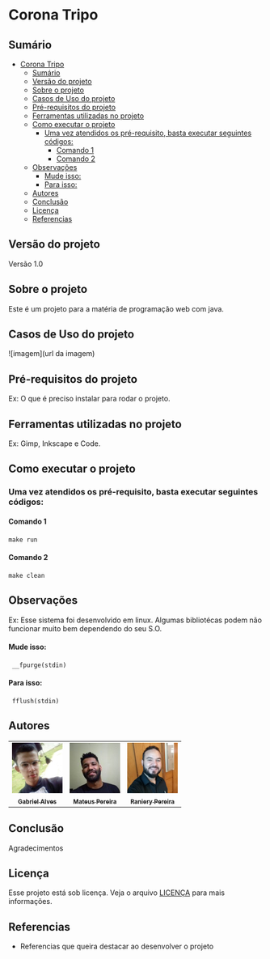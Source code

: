 # Corona Tripo

## Sumário

- [Corona Tripo](#corona-tripo)
  - [Sumário](#sumário)
  - [Versão do projeto](#versão-do-projeto)
  - [Sobre o projeto](#sobre-o-projeto)
  - [Casos de Uso do projeto](#casos-de-uso-do-projeto)
  - [Pré-requisitos do projeto](#pré-requisitos-do-projeto)
  - [Ferramentas utilizadas no projeto](#ferramentas-utilizadas-no-projeto)
  - [Como executar o projeto](#como-executar-o-projeto)
    - [Uma vez atendidos os pré-requisito, basta executar seguintes códigos:](#uma-vez-atendidos-os-pré-requisito-basta-executar-seguintes-códigos)
      - [Comando 1](#comando-1)
      - [Comando 2](#comando-2)
  - [Observações](#observações)
      - [Mude isso:](#mude-isso)
      - [Para isso:](#para-isso)
  - [Autores](#autores)
  - [Conclusão](#conclusão)
  - [Licença](#licença)
  - [Referencias](#referencias)

## Versão do projeto

Versão 1.0

## Sobre o projeto

Este é um projeto para a matéria de programação web com java.

## Casos de Uso do projeto

![imagem](url da imagem)

## Pré-requisitos do projeto

Ex: O que é preciso instalar para rodar o projeto.

## Ferramentas utilizadas no projeto

Ex: Gimp, Inkscape e Code.

## Como executar o projeto

### Uma vez atendidos os pré-requisito, basta executar seguintes códigos:

#### Comando 1
```
make run
```

#### Comando 2
```
make clean
```

## Observações

Ex: Esse sistema foi desenvolvido em linux. Algumas bibliotécas podem não funcionar muito bem dependendo do seu S.O.

#### Mude isso:
```
 __fpurge(stdin)
```
#### Para isso:
```
 fflush(stdin)
```

## Autores

<table>
  <tr>
    <td align="center">
      <a href="https://www.linkedin.com/in/gabriel-alves-de-paulo">
        <img src="WebContent/img/gabriel.jpeg" width="100px;" alt="Foto do Gabriel"/><br>
        <sub>
          <b>Gabriel Alves</b>
        </sub>
      </a>
    </td>
    <td align="center">
      <a href="https://www.linkedin.com/in/mateus-pereira-de-souza-moreira/">
        <img src="WebContent/img/mateus.jpeg" width="100px;" alt="Foto do Mateus"/><br>
        <sub>
          <b>Mateus Pereira</b>
        </sub>
      </a>
    </td>
    <td align="center">
      <a href="https://www.linkedin.com/in/raniery-azevedo-628945162/">
        <img src="WebContent/img/raniery.jpeg" width="100px;" alt="Foto do Raniery"/><br>
        <sub>
          <b>Raniery Pereira</b>
        </sub>
      </a>
    </td>
  </tr>  
</table>


## Conclusão

Agradecimentos

## Licença

Esse projeto está sob licença. Veja o arquivo [LICENÇA](LICENSE.md) para mais informações.

## Referencias

- Referencias que queira destacar ao desenvolver o projeto

